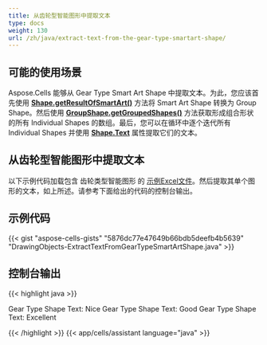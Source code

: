 ```yaml
---
title: 从齿轮型智能图形中提取文本
type: docs
weight: 130
url: /zh/java/extract-text-from-the-gear-type-smartart-shape/
---
```


## **可能的使用场景**

Aspose.Cells 能够从 Gear Type Smart Art Shape 中提取文本。为此，您应该首先使用 [**Shape.getResultOfSmartArt()**](https://reference.aspose.com/cells/java/com.aspose.cells/shape#getResultOfSmartArt--) 方法将 Smart Art Shape 转换为 Group Shape。然后使用 [**GroupShape.getGroupedShapes()**](https://reference.aspose.com/cells/java/com.aspose.cells/groupshape#getGroupedShapes--) 方法获取形成组合形状的所有 Individual Shapes 的数组。最后，您可以在循环中逐个迭代所有 Individual Shapes 并使用 [**Shape.Text**](https://reference.aspose.com/cells/java/com.aspose.cells/shape#Text) 属性提取它们的文本。

## **从齿轮型智能图形中提取文本**

以下示例代码加载包含 齿轮类型智能图形 的 [示例Excel文件](67338510.xlsx)。然后提取其单个图形的文本，如上所述。请参考下面给出的代码的控制台输出。

## **示例代码**

{{< gist "aspose-cells-gists" "5876dc77e47649b66bdb5deefb4b5639" "DrawingObjects-ExtractTextFromGearTypeSmartArtShape.java" >}}

## **控制台输出**

{{< highlight java >}}

Gear Type Shape Text: Nice Gear Type Shape Text: Good Gear Type Shape Text: Excellent

{{< /highlight >}}
{{< app/cells/assistant language="java" >}}
